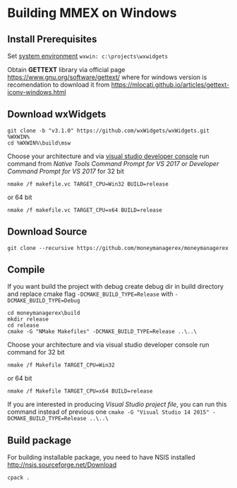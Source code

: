 # Building MMEX on Windows

## Install Prerequisites
Set [system environment](http://www.computerhope.com/issues/ch000549.htm) `wxwin: c:\projects\wxwidgets`

Obtain **GETTEXT** library via official page
https://www.gnu.org/software/gettext/
where for windows version is recomendation to download it from
https://mlocati.github.io/articles/gettext-iconv-windows.html

## Download wxWidgets

    git clone -b "v3.1.0" https://github.com/wxWidgets/wxWidgets.git %WXWIN%
	cd %WXWIN%\build\msw

Choose your architecture and via [visual studio developer console](https://msdn.microsoft.com/en-us/library/ms229859(v=vs.110).aspx) run command
from *Native Tools Command Prompt for VS 2017* or *Developer Command Prompt for VS 2017* for 32 bit

	nmake /f makefile.vc TARGET_CPU=Win32 BUILD=release
or 64 bit

	nmake /f makefile.vc TARGET_CPU=x64 BUILD=release

## Download Source
	git clone --recursive https://github.com/moneymanagerex/moneymanagerex

## Compile
If you want build the project with debug create debug dir in build directory
and replace cmake flag
`-DCMAKE_BUILD_TYPE=Release`
with
`-DCMAKE_BUILD_TYPE=Debug`

    cd moneymanagerex\build
    mkdir release
    cd release
    cmake -G "NMake Makefiles" -DCMAKE_BUILD_TYPE=Release ..\..\

Choose your architecture and via visual studio developer console run command for 32 bit

	nmake /f Makefile TARGET_CPU=Win32
or 64 bit

	nmake /f Makefile TARGET_CPU=x64 BUILD=release

If you are interested in producing *Visual Studio project file*, you can run this command instead of previous one
`cmake -G "Visual Studio 14 2015" -DCMAKE_BUILD_TYPE=Release ..\..\`

## Build package
For building installable package, you need to have NSIS installed http://nsis.sourceforge.net/Download

	cpack .

